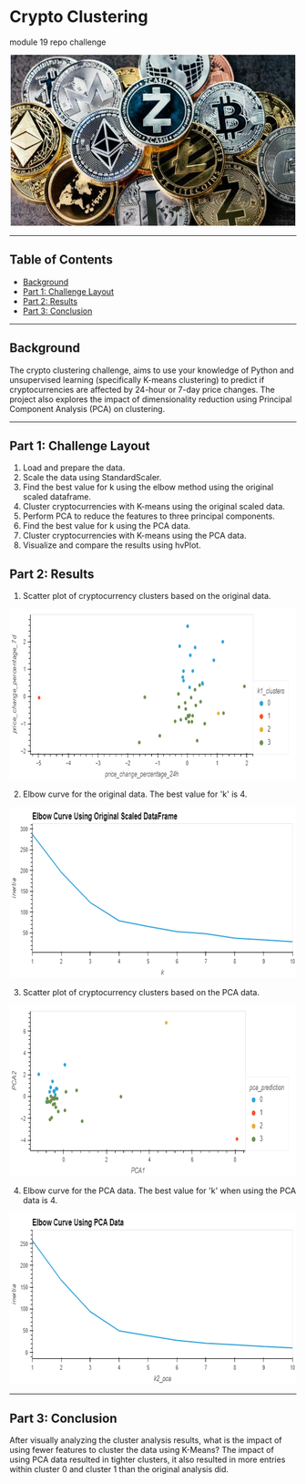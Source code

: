 # Crypto Clustering
module 19 repo challenge

<p align="center">
<img src="Images/crypto.jpeg" alt="crypto graphic" width="500" height="300"  >
</p>
  
---
## Table of Contents

- [Background](#background)
- [Part 1: Challenge Layout](#layout)
- [Part 2: Results](#result)
- [Part 3: Conclusion](#conclusion)

---
## Background <a name="background"></a>

The crypto clustering challenge, aims to use your knowledge of Python and unsupervised learning (specifically K-means clustering) to predict if cryptocurrencies are affected by 24-hour or 7-day price changes. The project also explores the impact of dimensionality reduction using Principal Component Analysis (PCA) on clustering.

---
## Part 1: Challenge Layout <a name="layout"></a>

1. Load and prepare the data.
2. Scale the data using StandardScaler.
3. Find the best value for k using the elbow method using the original scaled dataframe.
4. Cluster cryptocurrencies with K-means using the original scaled data.
5. Perform PCA to reduce the features to three principal components.
6. Find the best value for k using the PCA data.
7. Cluster cryptocurrencies with K-means using the PCA data.
8. Visualize and compare the results using hvPlot.

## Part 2: Results <a name="result"></a>

1. Scatter plot of cryptocurrency clusters based on the original data.
   
<p align="center">
<img src="Images/market_scaled_plot.png" alt="original market" width="600" height="300"  >
</p>

2.  Elbow curve for the original data. The best value for 'k' is 4.
   
<p align="center">
<img src="Images/df_elbow_plot.png" alt="elbow original" width="600" height="300"  >
</p>

3. Scatter plot of cryptocurrency clusters based on the PCA data.

<p align="center">
<img src="Images/pca_market_plot.png" alt="PCA scattered" width="600" height="300"  >
</p>

4. Elbow curve for the PCA data. The best value for 'k' when using the PCA data is 4.

<p align="center">
<img src="Images/elbow_pca_plot.png" alt="PCA elbow" width="600" height="300"  >
</p>   

---
## Part 3: Conclusion <a name="conclusion"></a>   

After visually analyzing the cluster analysis results, what is the impact of using fewer features to cluster the data using K-Means?
The impact of using PCA data resulted in tighter clusters, it also resulted in more entries within cluster 0 and cluster 1 than the original analysis did.

